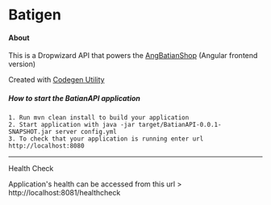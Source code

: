 # Batigen

#### About
This is a Dropwizard API that powers the [AngBatianShop](https://github.com/david-matu/AngBatianShop) (Angular frontend version)

Created with [Codegen Utility](https://github.com/david-matu/api-codegen5)

##### How to start the BatianAPI application

    1. Run mvn clean install to build your application
    2. Start application with java -jar target/BatianAPI-0.0.1-SNAPSHOT.jar server config.yml
    3. To check that your application is running enter url http://localhost:8080
___
Health Check

Application's health can be accessed from this url > http://localhost:8081/healthcheck

